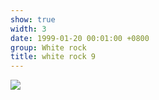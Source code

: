 ```yaml
---
show: true
width: 3
date: 1999-01-20 00:01:00 +0800
group: White rock
title: white rock 9
---
```

<div>
<a href="/assets/images/photos/white rock/DSC08006.jpg" target="_blank">
    <img data-src="/assets/images/photos/white rock/DSC08006.jpg" class="lazy w-100 rounded-xl" src="{{ '/assets/images/empty_300x200.png' | relative_url }}">
</a>
</div>

